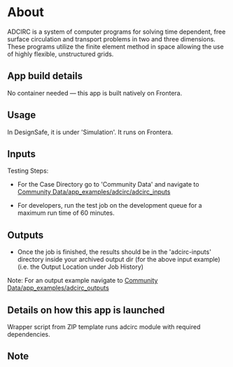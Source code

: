# About
ADCIRC is a system of computer programs for solving time dependent, free surface circulation and transport problems in two and three dimensions. These programs utilize the finite element method in space allowing the use of highly flexible, unstructured grids.

## App build details
No container needed — this app is built natively on Frontera.

## Usage
In DesignSafe, it is under 'Simulation'. It runs on Frontera.

## Inputs
Testing Steps:
- For the Case Directory go to 'Community Data' and navigate to [Community Data/app_examples/adcirc/adcirc_inputs](https://www.designsafe-ci.org/data/browser/tapis/designsafe.storage.community/%2Fapp_examples%2Fadcirc%2Fadcirc_inputs)

- For developers, run the test job on the development queue for a maximum run time of 60 minutes.

## Outputs

- Once the job is finished, the results should be in the 'adcirc-inputs' directory inside your archived output dir (for the above input example) (i.e. the Output Location under Job History)

 Note: For an output example navigate to 
 [Community Data/app_examples/adcirc_outputs](https://www.designsafe-ci.org/data/browser/projects/PRJ-1305/workdir/%2Fapp_examples%2Fadcirc_outputs)

## Details on how this app is launched
Wrapper script from ZIP template runs adcirc module with required dependencies.

## Note